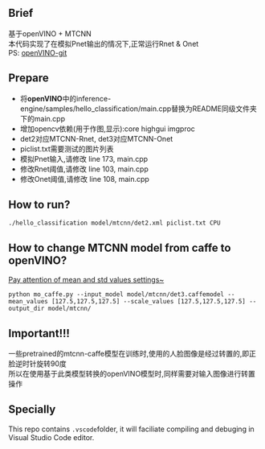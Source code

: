 ## Brief
基于openVINO + MTCNN  
本代码实现了在模拟Pnet输出的情况下,正常运行Rnet & Onet  
PS: [openVINO-git](https://github.com/openvinotoolkit/dldt)

## Prepare
* 将**openVINO**中的inference-engine/samples/hello_classification/main.cpp替换为README同级文件夹下的main.cpp
* 增加opencv依赖(用于作图,显示):core highgui imgproc
* det2对应MTCNN-Rnet, det3对应MTCNN-Onet
* piclist.txt需要测试的图片列表
* 模拟Pnet输入,请修改 line 173, main.cpp
* 修改Rnet阈值,请修改 line 103, main.cpp
* 修改Onet阈值,请修改 line 108, main.cpp

## How to run?
```
./hello_classification model/mtcnn/det2.xml piclist.txt CPU
```

## How to change MTCNN model from caffe to openVINO?
[Pay attention of mean and std values settings~](https://docs.openvinotoolkit.org/latest/_docs_MO_DG_prepare_model_convert_model_Converting_Model_General.html#when_to_specify_mean_and_scale_values)
```
python mo_caffe.py --input_model model/mtcnn/det3.caffemodel --mean_values [127.5,127.5,127.5] --scale_values [127.5,127.5,127.5] --output_dir model/mtcnn/
```

## Important!!!
一些pretrained的mtcnn-caffe模型在训练时,使用的人脸图像是经过转置的,即正脸逆时针旋转90度  
所以在使用基于此类模型转换的openVINO模型时,同样需要对输入图像进行转置操作

## Specially
This repo contains ```.vscode```folder, it will faciliate compiling and debuging in Visual Studio Code editor.
